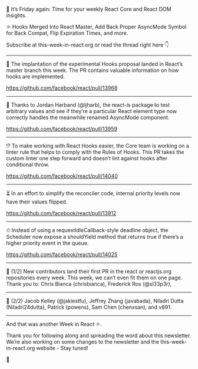 📅 It’s Friday again: Time for your weekly React Core and React DOM insights.

⚛️ Hooks Merged Into React Master, Add Back Proper AsyncMode Symbol for Back Compat, Flip Expiration Times, and more.

Subscribe at this-week-in-react.org or read the thread right here 👇

---

🎣 The implantation of the experimental Hooks proposal landed in React’s master branch this week. The PR contains valuable information on how hooks are implemented.

https://github.com/facebook/react/pull/13968

---

🔁 Thanks to Jordan Harband (@ljharb), the react-is package to test arbitrary values and see if they’re a particular React element type now correctly handles the meanwhile renamed AsyncMode component.

https://github.com/facebook/react/pull/13959

---

⁉️ To make working with React Hooks easier, the Core team is working on a linter rule that helps to comply with the Rules of Hooks. This PR takes the custom linter one step forward and doesn’t lint against hooks after conditional throw.

https://github.com/facebook/react/pull/14040

---

⏳ In an effort to simplify the reconciler code, internal priority levels now have their values flipped.

https://github.com/facebook/react/pull/13912

---

⏱ Instead of using a requestIdleCallback-style deadline object, the Scheduler now expose a shouldYield method that returns true if there’s a higher priority event in the queue.

https://github.com/facebook/react/pull/14025

---

🙌 (1/2) New contributors land their first PR in the react or reactjs.org repositories every week. This week, we can’t even fit them on one page. Thank you to: Chris Bianca (chrisbianca), Frederick Ros (@sl33p3r),

---

🙌 (2/2) Jacob Kelley (@jakiestfu), Jeffrey Zhang (javabada), Niladri Dutta (Niladri24dutta), Patrick (powens), Sam Chen (chenxsan), and v891.

---

And that was another Week in React ⚛️.

Thank you for following along and spreading the word about this newsletter. We’re also working on some changes to the newsletter and the this-week-in-react.org website - Stay tuned!

👋
